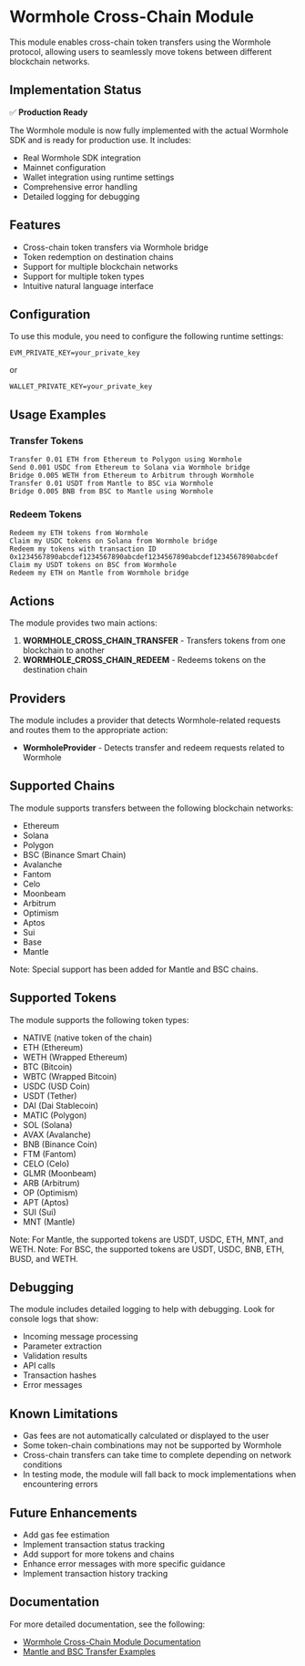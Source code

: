 # Wormhole Cross-Chain Module

This module enables cross-chain token transfers using the Wormhole protocol, allowing users to seamlessly move tokens between different blockchain networks.

## Implementation Status

✅ **Production Ready**

The Wormhole module is now fully implemented with the actual Wormhole SDK and is ready for production use. It includes:

- Real Wormhole SDK integration
- Mainnet configuration
- Wallet integration using runtime settings
- Comprehensive error handling
- Detailed logging for debugging

## Features

- Cross-chain token transfers via Wormhole bridge
- Token redemption on destination chains
- Support for multiple blockchain networks
- Support for multiple token types
- Intuitive natural language interface

## Configuration

To use this module, you need to configure the following runtime settings:

```
EVM_PRIVATE_KEY=your_private_key
```

or

```
WALLET_PRIVATE_KEY=your_private_key
```

## Usage Examples

### Transfer Tokens

```
Transfer 0.01 ETH from Ethereum to Polygon using Wormhole
Send 0.001 USDC from Ethereum to Solana via Wormhole bridge
Bridge 0.005 WETH from Ethereum to Arbitrum through Wormhole
Transfer 0.01 USDT from Mantle to BSC via Wormhole
Bridge 0.005 BNB from BSC to Mantle using Wormhole
```

### Redeem Tokens

```
Redeem my ETH tokens from Wormhole
Claim my USDC tokens on Solana from Wormhole bridge
Redeem my tokens with transaction ID 0x1234567890abcdef1234567890abcdef1234567890abcdef1234567890abcdef
Claim my USDT tokens on BSC from Wormhole
Redeem my ETH on Mantle from Wormhole bridge
```

## Actions

The module provides two main actions:

1. **WORMHOLE_CROSS_CHAIN_TRANSFER** - Transfers tokens from one blockchain to another
2. **WORMHOLE_CROSS_CHAIN_REDEEM** - Redeems tokens on the destination chain

## Providers

The module includes a provider that detects Wormhole-related requests and routes them to the appropriate action:

- **WormholeProvider** - Detects transfer and redeem requests related to Wormhole

## Supported Chains

The module supports transfers between the following blockchain networks:

- Ethereum
- Solana
- Polygon
- BSC (Binance Smart Chain)
- Avalanche
- Fantom
- Celo
- Moonbeam
- Arbitrum
- Optimism
- Aptos
- Sui
- Base
- Mantle

Note: Special support has been added for Mantle and BSC chains.

## Supported Tokens

The module supports the following token types:

- NATIVE (native token of the chain)
- ETH (Ethereum)
- WETH (Wrapped Ethereum)
- BTC (Bitcoin)
- WBTC (Wrapped Bitcoin)
- USDC (USD Coin)
- USDT (Tether)
- DAI (Dai Stablecoin)
- MATIC (Polygon)
- SOL (Solana)
- AVAX (Avalanche)
- BNB (Binance Coin)
- FTM (Fantom)
- CELO (Celo)
- GLMR (Moonbeam)
- ARB (Arbitrum)
- OP (Optimism)
- APT (Aptos)
- SUI (Sui)
- MNT (Mantle)

Note: For Mantle, the supported tokens are USDT, USDC, ETH, MNT, and WETH.
Note: For BSC, the supported tokens are USDT, USDC, BNB, ETH, BUSD, and WETH.

## Debugging

The module includes detailed logging to help with debugging. Look for console logs that show:

- Incoming message processing
- Parameter extraction
- Validation results
- API calls
- Transaction hashes
- Error messages

## Known Limitations

- Gas fees are not automatically calculated or displayed to the user
- Some token-chain combinations may not be supported by Wormhole
- Cross-chain transfers can take time to complete depending on network conditions
- In testing mode, the module will fall back to mock implementations when encountering errors

## Future Enhancements

- Add gas fee estimation
- Implement transaction status tracking
- Add support for more tokens and chains
- Enhance error messages with more specific guidance
- Implement transaction history tracking

## Documentation

For more detailed documentation, see the following:
- [Wormhole Cross-Chain Module Documentation](./docs/wormhole.md)
- [Mantle and BSC Transfer Examples](./docs/mantle_bsc_examples.md)